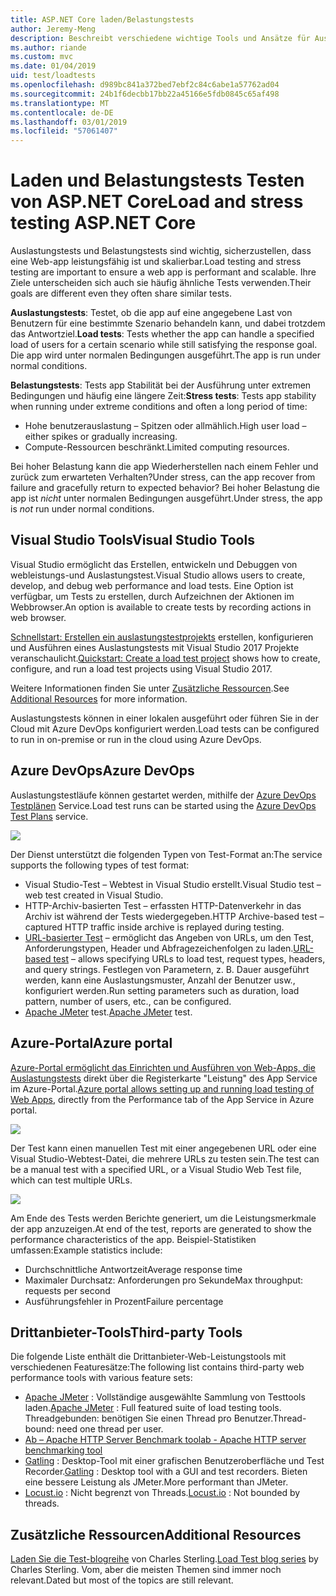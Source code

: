 ```yaml
---
title: ASP.NET Core laden/Belastungstests
author: Jeremy-Meng
description: Beschreibt verschiedene wichtige Tools und Ansätze für Auslastungstests und Belastungstests in ASP.NET Core-apps.
ms.author: riande
ms.custom: mvc
ms.date: 01/04/2019
uid: test/loadtests
ms.openlocfilehash: d989bc841a372bed7ebf2c84c6abe1a57762ad04
ms.sourcegitcommit: 24b1f6decbb17bb22a45166e5fdb0845c65af498
ms.translationtype: MT
ms.contentlocale: de-DE
ms.lasthandoff: 03/01/2019
ms.locfileid: "57061407"
---
```

# <a name="load-and-stress-testing-aspnet-core"></a><span data-ttu-id="7ac8d-103">Laden und Belastungstests Testen von ASP.NET Core</span><span class="sxs-lookup"><span data-stu-id="7ac8d-103">Load and stress testing ASP.NET Core</span></span>

<span data-ttu-id="7ac8d-104">Auslastungstests und Belastungstests sind wichtig, sicherzustellen, dass eine Web-app leistungsfähig ist und skalierbar.</span><span class="sxs-lookup"><span data-stu-id="7ac8d-104">Load testing and stress testing are important to ensure a web app is performant and scalable.</span></span> <span data-ttu-id="7ac8d-105">Ihre Ziele unterscheiden sich auch sie häufig ähnliche Tests verwenden.</span><span class="sxs-lookup"><span data-stu-id="7ac8d-105">Their goals are different even they often share similar tests.</span></span>

<span data-ttu-id="7ac8d-106">**Auslastungstests**: Testet, ob die app auf eine angegebene Last von Benutzern für eine bestimmte Szenario behandeln kann, und dabei trotzdem das Antwortziel.</span><span class="sxs-lookup"><span data-stu-id="7ac8d-106">**Load tests**: Tests whether the app can handle a specified load of users for a certain scenario while still satisfying the response goal.</span></span> <span data-ttu-id="7ac8d-107">Die app wird unter normalen Bedingungen ausgeführt.</span><span class="sxs-lookup"><span data-stu-id="7ac8d-107">The app is run under normal conditions.</span></span>

<span data-ttu-id="7ac8d-108">**Belastungstests**: Tests app Stabilität bei der Ausführung unter extremen Bedingungen und häufig eine längere Zeit:</span><span class="sxs-lookup"><span data-stu-id="7ac8d-108">**Stress tests**: Tests app stability when running under extreme conditions and often a long period of time:</span></span>

* <span data-ttu-id="7ac8d-109">Hohe benutzerauslastung – Spitzen oder allmählich.</span><span class="sxs-lookup"><span data-stu-id="7ac8d-109">High user load – either spikes or gradually increasing.</span></span>
* <span data-ttu-id="7ac8d-110">Compute-Ressourcen beschränkt.</span><span class="sxs-lookup"><span data-stu-id="7ac8d-110">Limited computing resources.</span></span>  

<span data-ttu-id="7ac8d-111">Bei hoher Belastung kann die app Wiederherstellen nach einem Fehler und zurück zum erwarteten Verhalten?</span><span class="sxs-lookup"><span data-stu-id="7ac8d-111">Under stress, can the app recover from failure and gracefully return to expected behavior?</span></span> <span data-ttu-id="7ac8d-112">Bei hoher Belastung die app ist *nicht* unter normalen Bedingungen ausgeführt.</span><span class="sxs-lookup"><span data-stu-id="7ac8d-112">Under stress, the app is *not* run under normal conditions.</span></span>

## <a name="visual-studio-tools"></a><span data-ttu-id="7ac8d-113">Visual Studio Tools</span><span class="sxs-lookup"><span data-stu-id="7ac8d-113">Visual Studio Tools</span></span>

<span data-ttu-id="7ac8d-114">Visual Studio ermöglicht das Erstellen, entwickeln und Debuggen von webleistungs-und Auslastungstest.</span><span class="sxs-lookup"><span data-stu-id="7ac8d-114">Visual Studio allows users to create, develop, and debug web performance and load tests.</span></span> <span data-ttu-id="7ac8d-115">Eine Option ist verfügbar, um Tests zu erstellen, durch Aufzeichnen der Aktionen im Webbrowser.</span><span class="sxs-lookup"><span data-stu-id="7ac8d-115">An option is available to create tests by recording actions in web browser.</span></span>

<span data-ttu-id="7ac8d-116">[Schnellstart: Erstellen ein auslastungstestprojekts](/visualstudio/test/quickstart-create-a-load-test-project?view=vs-2017) erstellen, konfigurieren und Ausführen eines Auslastungstests mit Visual Studio 2017 Projekte veranschaulicht.</span><span class="sxs-lookup"><span data-stu-id="7ac8d-116">[Quickstart: Create a load test project](/visualstudio/test/quickstart-create-a-load-test-project?view=vs-2017) shows how to create, configure, and run a load test projects using Visual Studio 2017.</span></span>

<span data-ttu-id="7ac8d-117">Weitere Informationen finden Sie unter [Zusätzliche Ressourcen](#add).</span><span class="sxs-lookup"><span data-stu-id="7ac8d-117">See [Additional Resources](#add) for more information.</span></span>

<span data-ttu-id="7ac8d-118">Auslastungstests können in einer lokalen ausgeführt oder führen Sie in der Cloud mit Azure DevOps konfiguriert werden.</span><span class="sxs-lookup"><span data-stu-id="7ac8d-118">Load tests can be configured to run in on-premise or run in the cloud using Azure DevOps.</span></span>

## <a name="azure-devops"></a><span data-ttu-id="7ac8d-119">Azure DevOps</span><span class="sxs-lookup"><span data-stu-id="7ac8d-119">Azure DevOps</span></span>

<span data-ttu-id="7ac8d-120">Auslastungstestläufe können gestartet werden, mithilfe der [Azure DevOps Testplänen](/azure/devops/test/load-test/index?view=vsts) Service.</span><span class="sxs-lookup"><span data-stu-id="7ac8d-120">Load test runs can be started using the [Azure DevOps Test Plans](/azure/devops/test/load-test/index?view=vsts) service.</span></span>

![](./load-tests/_static/azure-devops-load-test.png)

<span data-ttu-id="7ac8d-121">Der Dienst unterstützt die folgenden Typen von Test-Format an:</span><span class="sxs-lookup"><span data-stu-id="7ac8d-121">The service supports the following types of test format:</span></span>

- <span data-ttu-id="7ac8d-122">Visual Studio-Test – Webtest in Visual Studio erstellt.</span><span class="sxs-lookup"><span data-stu-id="7ac8d-122">Visual Studio test – web test created in Visual Studio.</span></span>
- <span data-ttu-id="7ac8d-123">HTTP-Archiv-basierten Test – erfassten HTTP-Datenverkehr in das Archiv ist während der Tests wiedergegeben.</span><span class="sxs-lookup"><span data-stu-id="7ac8d-123">HTTP Archive-based test – captured HTTP traffic inside archive is replayed during testing.</span></span>
- <span data-ttu-id="7ac8d-124">[URL-basierter Test](/azure/devops/test/load-test/get-started-simple-cloud-load-test?view=vsts) – ermöglicht das Angeben von URLs, um den Test, Anforderungstypen, Header und Abfragezeichenfolgen zu laden.</span><span class="sxs-lookup"><span data-stu-id="7ac8d-124">[URL-based test](/azure/devops/test/load-test/get-started-simple-cloud-load-test?view=vsts) – allows specifying URLs to load test, request types, headers, and query strings.</span></span> <span data-ttu-id="7ac8d-125">Festlegen von Parametern, z. B. Dauer ausgeführt werden, kann eine Auslastungsmuster, Anzahl der Benutzer usw., konfiguriert werden.</span><span class="sxs-lookup"><span data-stu-id="7ac8d-125">Run setting parameters such as duration, load pattern, number of users, etc., can be configured.</span></span>
- <span data-ttu-id="7ac8d-126">[Apache JMeter](https://jmeter.apache.org/) test.</span><span class="sxs-lookup"><span data-stu-id="7ac8d-126">[Apache JMeter](https://jmeter.apache.org/) test.</span></span>

## <a name="azure-portal"></a><span data-ttu-id="7ac8d-127">Azure-Portal</span><span class="sxs-lookup"><span data-stu-id="7ac8d-127">Azure portal</span></span>

<span data-ttu-id="7ac8d-128">[Azure-Portal ermöglicht das Einrichten und Ausführen von Web-Apps, die Auslastungstests](/azure/devops/test/load-test/app-service-web-app-performance-test?view=vsts) direkt über die Registerkarte "Leistung" des App Service im Azure-Portal.</span><span class="sxs-lookup"><span data-stu-id="7ac8d-128">[Azure portal allows setting up and running load testing of Web Apps,](/azure/devops/test/load-test/app-service-web-app-performance-test?view=vsts) directly from the Performance tab of the App Service in Azure portal.</span></span>

![](./load-tests/_static/azure-appservice-perf-test.png)

<span data-ttu-id="7ac8d-129">Der Test kann einen manuellen Test mit einer angegebenen URL oder eine Visual Studio-Webtest-Datei, die mehrere URLs zu testen sein.</span><span class="sxs-lookup"><span data-stu-id="7ac8d-129">The test can be a manual test with a specified URL, or a Visual Studio Web Test file, which can test multiple URLs.</span></span>

![](./load-tests/_static/azure-appservice-perf-test-config.png)

<span data-ttu-id="7ac8d-130">Am Ende des Tests werden Berichte generiert, um die Leistungsmerkmale der app anzuzeigen.</span><span class="sxs-lookup"><span data-stu-id="7ac8d-130">At end of the test, reports are generated to show the performance characteristics of the app.</span></span> <span data-ttu-id="7ac8d-131">Beispiel-Statistiken umfassen:</span><span class="sxs-lookup"><span data-stu-id="7ac8d-131">Example statistics include:</span></span>

- <span data-ttu-id="7ac8d-132">Durchschnittliche Antwortzeit</span><span class="sxs-lookup"><span data-stu-id="7ac8d-132">Average response time</span></span>
- <span data-ttu-id="7ac8d-133">Maximaler Durchsatz: Anforderungen pro Sekunde</span><span class="sxs-lookup"><span data-stu-id="7ac8d-133">Max throughput: requests per second</span></span>
- <span data-ttu-id="7ac8d-134">Ausführungsfehler in Prozent</span><span class="sxs-lookup"><span data-stu-id="7ac8d-134">Failure percentage</span></span>

## <a name="third-party-tools"></a><span data-ttu-id="7ac8d-135">Drittanbieter-Tools</span><span class="sxs-lookup"><span data-stu-id="7ac8d-135">Third-party Tools</span></span>

<span data-ttu-id="7ac8d-136">Die folgende Liste enthält die Drittanbieter-Web-Leistungstools mit verschiedenen Featuresätze:</span><span class="sxs-lookup"><span data-stu-id="7ac8d-136">The following list contains third-party web performance tools with various feature sets:</span></span>

- <span data-ttu-id="7ac8d-137">[Apache JMeter](https://jmeter.apache.org/) : Vollständige ausgewählte Sammlung von Testtools laden.</span><span class="sxs-lookup"><span data-stu-id="7ac8d-137">[Apache JMeter](https://jmeter.apache.org/) : Full featured suite of load testing tools.</span></span> <span data-ttu-id="7ac8d-138">Threadgebunden: benötigen Sie einen Thread pro Benutzer.</span><span class="sxs-lookup"><span data-stu-id="7ac8d-138">Thread-bound: need one thread per user.</span></span>
- [<span data-ttu-id="7ac8d-139">Ab – Apache HTTP Server Benchmark tool</span><span class="sxs-lookup"><span data-stu-id="7ac8d-139">ab - Apache HTTP server benchmarking tool</span></span>](https://httpd.apache.org/docs/2.4/programs/ab.html)
- <span data-ttu-id="7ac8d-140">[Gatling](https://gatling.io/) : Desktop-Tool mit einer grafischen Benutzeroberfläche und Test Recorder.</span><span class="sxs-lookup"><span data-stu-id="7ac8d-140">[Gatling](https://gatling.io/) : Desktop tool with a GUI and test recorders.</span></span> <span data-ttu-id="7ac8d-141">Bieten eine bessere Leistung als JMeter.</span><span class="sxs-lookup"><span data-stu-id="7ac8d-141">More performant than JMeter.</span></span>
- <span data-ttu-id="7ac8d-142">[Locust.io](https://locust.io/) : Nicht begrenzt von Threads.</span><span class="sxs-lookup"><span data-stu-id="7ac8d-142">[Locust.io](https://locust.io/) : Not bounded by threads.</span></span>

<a name="add"></a>
## <a name="additional-resources"></a><span data-ttu-id="7ac8d-143">Zusätzliche Ressourcen</span><span class="sxs-lookup"><span data-stu-id="7ac8d-143">Additional Resources</span></span>

<span data-ttu-id="7ac8d-144">[Laden Sie die Test-blogreihe](https://blogs.msdn.microsoft.com/charles_sterling/2015/06/01/load-test-series-part-i-creating-web-performance-tests-for-a-load-test/) von Charles Sterling.</span><span class="sxs-lookup"><span data-stu-id="7ac8d-144">[Load Test blog series](https://blogs.msdn.microsoft.com/charles_sterling/2015/06/01/load-test-series-part-i-creating-web-performance-tests-for-a-load-test/) by Charles Sterling.</span></span> <span data-ttu-id="7ac8d-145">Vom, aber die meisten Themen sind immer noch relevant.</span><span class="sxs-lookup"><span data-stu-id="7ac8d-145">Dated but most of the topics are still relevant.</span></span>
